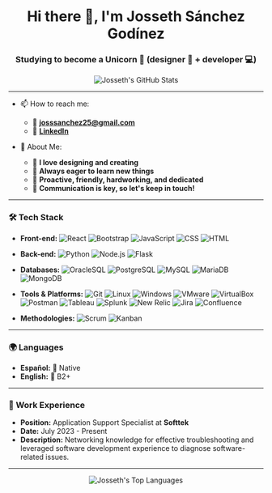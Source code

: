 <h1 align="center">Hi there 👋, I'm Josseth Sánchez Godínez</h1>
<h3 align="center">Studying to become a Unicorn 🦄 (designer 🎨 + developer 💻)</h3>

<p align="center">
  <img src="https://github-readme-stats.vercel.app/api?username=Aine20&show_icons=true&theme=radical" alt="Josseth's GitHub Stats" />
</p>

---

- 📫 How to reach me: 
  - 📧 **[josssanchez25@gmail.com](mailto:josssanchez25@gmail.com)**
  - 🔗 **[LinkedIn](https://linkedin.com/in/joss-sg/)**

- 💬 About Me: 
  - 🎨 **I love designing and creating**
  - 🌱 **Always eager to learn new things**
  - 🚀 **Proactive, friendly, hardworking, and dedicated**
  - 💌 **Communication is key, so let's keep in touch!**

---

### 🛠 Tech Stack

- **Front-end:** 
  ![React](https://img.shields.io/badge/-React-333333?style=flat&logo=react) 
  ![Bootstrap](https://img.shields.io/badge/-Bootstrap-333333?style=flat&logo=bootstrap) 
  ![JavaScript](https://img.shields.io/badge/-JavaScript-333333?style=flat&logo=javascript) 
  ![CSS](https://img.shields.io/badge/-CSS-333333?style=flat&logo=CSS3&logoColor=1572B6) 
  ![HTML](https://img.shields.io/badge/-HTML-333333?style=flat&logo=HTML5)

- **Back-end:** 
  ![Python](https://img.shields.io/badge/-Python-333333?style=flat&logo=python) 
  ![Node.js](https://img.shields.io/badge/-Node.js-333333?style=flat&logo=node.js)
  ![Flask](https://img.shields.io/badge/-Flask-333333?style=flat&logo=flask)

- **Databases:** 
  ![OracleSQL](https://img.shields.io/badge/-OracleSQL-333333?style=flat&logo=oracle)
  ![PostgreSQL](https://img.shields.io/badge/-PostgreSQL-333333?style=flat&logo=postgresql) 
  ![MySQL](https://img.shields.io/badge/-MySQL-333333?style=flat&logo=mysql) 
  ![MariaDB](https://img.shields.io/badge/-MariaDB-333333?style=flat&logo=mariadb)
  ![MongoDB](https://img.shields.io/badge/-MongoDB-333333?style=flat&logo=mongodb)

- **Tools & Platforms:** 
  ![Git](https://img.shields.io/badge/-Git-333333?style=flat&logo=git) 
  ![Linux](https://img.shields.io/badge/-Linux-333333?style=flat&logo=linux) 
  ![Windows](https://img.shields.io/badge/-Windows-333333?style=flat&logo=windows)
  ![VMware](https://img.shields.io/badge/-VMware-333333?style=flat&logo=vmware)
  ![VirtualBox](https://img.shields.io/badge/-VirtualBox-333333?style=flat&logo=virtualbox)
  ![Postman](https://img.shields.io/badge/-Postman-333333?style=flat&logo=postman)
  ![Tableau](https://img.shields.io/badge/-Tableau-333333?style=flat&logo=tableau)
  ![Splunk](https://img.shields.io/badge/-Splunk-333333?style=flat&logo=splunk)
  ![New Relic](https://img.shields.io/badge/-New%20Relic-333333?style=flat&logo=new-relic)
  ![Jira](https://img.shields.io/badge/-Jira-333333?style=flat&logo=jira)
  ![Confluence](https://img.shields.io/badge/-Confluence-333333?style=flat&logo=confluence)

- **Methodologies:**
  ![Scrum](https://img.shields.io/badge/-Scrum-333333?style=flat&logo=scrum)
  ![Kanban](https://img.shields.io/badge/-Kanban-333333?style=flat&logo=kanban)


---

### 🌍 Languages

- **Español:** 🌟 Native
- **English:** 🌟 B2+

---

### 💼 Work Experience

- **Position:** Application Support Specialist at **Softtek**
- **Date:** July 2023 - Present
- **Description:** Networking knowledge for effective troubleshooting and leveraged software development experience to diagnose software-related issues.

---

<p align="center">
  <img src="https://github-readme-stats.vercel.app/api/top-langs/?username=Aine20&layout=compact&theme=radical" alt="Josseth's Top Languages" />
</p>

